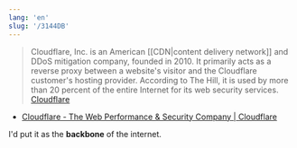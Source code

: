 ```yaml
---
lang: 'en'
slug: '/3144DB'
---
```


> Cloudflare, Inc. is an American [[CDN|content delivery network]] and DDoS mitigation company, founded in 2010. It primarily acts as a reverse proxy between a website's visitor and the Cloudflare customer's hosting provider. According to The Hill, it is used by more than 20 percent of the entire Internet for its web security services. [Cloudflare](https://en.wikipedia.org/wiki/Cloudflare)

- [Cloudflare - The Web Performance & Security Company | Cloudflare](https://www.cloudflare.com/)

I'd put it as the **backbone** of the internet.
